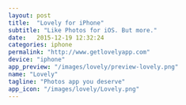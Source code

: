 ```yaml
---
layout: post
title:  "Lovely for iPhone"
subtitle: "Like Photos for iOS. But more."
date:   2015-12-19 12:32:24
categories: iphone
permalink: "http://www.getlovelyapp.com"
device: "iphone"
app_preview: "/images/lovely/preview-lovely.png"
name: "Lovely"
tagline: "Photos app you deserve"
app_icon: "/images/lovely/Lovely.png"
---
```

